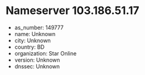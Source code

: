 # Nameserver 103.186.51.17

* as_number: 149777
* name: Unknown
* city: Unknown
* country: BD
* organization: Star Online
* version: Unknown
* dnssec: Unknown
